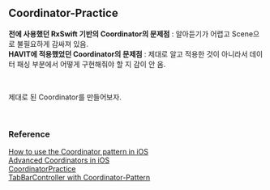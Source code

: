 ## Coordinator-Practice
**전에 사용했던 RxSwift 기반의 Coordinator의 문제점** : 알아듣기가 어렵고 Scene으로 불필요하게 감싸져 있음. <br/>
**HAVIT에 적용했었던 Coordinator의 문제점** : 제대로 알고 적용한 것이 아니라서 데이터 패싱 부분에서 어떻게 구현해줘야 할 지 감이 안 옴. 

<br/>

제대로 된 Coordinator를 만들어보자.

<br/>

### Reference
[How to use the Coordinator pattern in iOS](https://www.youtube.com/watch?v=7HgbcTqxoN4) <br/>
[Advanced Coordinators in iOS](https://www.youtube.com/watch?v=ueByb0MBMQ4) <br/>
[CoordinatorPractice](https://github.com/sujinnaljin/CoordinatorPractice) <br/>
[TabBarController with Coordinator-Pattern](https://duwjdtn11.tistory.com/645)
